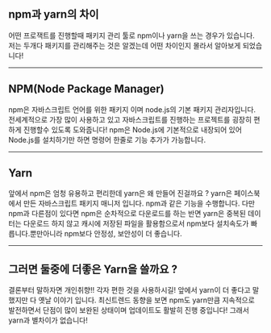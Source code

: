 ## npm과 yarn의 차이
어떤 프로잭트를 진행할때 패키지 관리 툴로 npm이나 yarn을 쓰는 경우가 있습니다. 저는 두개다 패키지를 관리해주는 것은 알겠는데 어떤 차이인지 몰라서 알아보게 되었습니다!

---

## NPM(Node Package Manager)
npm은 자바스크립트 언어를 위한 패키지 이며 node.js의 기본 패키지 관리자입니다. 전세계적으로 가장 많이 사용하고 있고 자바스크립트를 진행하는 프로젝트를 굉장히 편하게 진행할수 있도록 도와줍니다! npm은 Node.js에 기본적으로 내장되어 있어 Node.js를 설치하기만 하면 명령어 한줄로 기능 추가가 가능합니다. 
<br /> 

---

## Yarn
앞에서 npm은 엄청 유용하고 편리한데 yarn은 왜 만들어 진걸까요 ? yarn은 페이스북에서 만든 자바스크립트 패키지 매니저 입니다. npm과 같은 기능을 수행합니다. 다만 npm과 다른점이 있다면 npm은 순차적으로 다운로드를 하는 반면 yarn은 중복된 데이터는 다운로드 하지 않고 캐시에 저장된 파일을 활용함으로서 npm보다 설치속도가 빠릅니다.뿐만아니라 npm보다 안정성, 보안성이 더 좋습니다.
<br /> 

---

## 그러면 둘중에 더좋은 Yarn을 쓸까요 ?
결론부터 말하자면 개인취향!! 각자 편한 것을 사용하시길! 앞에서 yarn이 더 좋다고 말 했지만 다 옛날 이야기 입니다. 최신트렌드 동향을 보면 npm도 yarn만큼 지속적으로 발전하면서 단점이 많이 보완된 상태이며 업데이트도 활발히 진행 중입니다! 그래서 yarn과 별차이가 없습니다!
<br /> 
